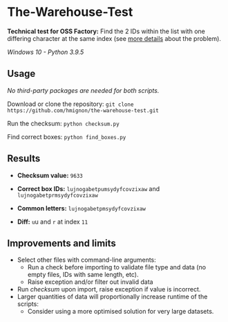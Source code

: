 # The-Warehouse-Test

**Technical test for OSS Factory:** Find the 2 IDs within the list with one differing 
character at the same index (see [more details](https://mergify.notion.site/The-Warehouse-158c1275890e4157a77112609fd7a129) about the problem).

*Windows 10 - Python 3.9.5*

## Usage

*No third-party packages are needed for both scripts.*

Download or clone the repository: ```git clone https://github.com/hmignon/the-warehouse-test.git```

Run the checksum: ```python checksum.py```

Find correct boxes: ```python find_boxes.py```


## Results

- **Checksum value:** `9633`


- **Correct box IDs:** `lujnogabetpumsydyfcovzixaw` and `lujnogabetprmsydyfcovzixaw` 

- **Common letters:** `lujnogabetpmsydyfcovzixaw`

- **Diff:** `u`u and `r` at index `11`

## Improvements and limits

- Select other files with command-line arguments:
  - Run a check before importing to validate file type and data (no empty files, IDs with same length, etc).
  - Raise exception and/or filter out invalid data
- Run *checksum* upon import, raise exception if value is incorrect.
- Larger quantities of data will proportionally increase runtime of the scripts:
  - Consider using a more optimised solution for very large datasets.
